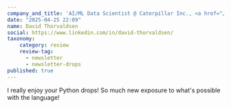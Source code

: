 ```yaml
---
company_and_title: 'AI/ML Data Scientist @ Caterpillar Inc., <a href="/drops>Python drops</a> subscriber'
date: "2025-04-25 22:09"
name: David Thorvaldsen
social: https://www.linkedin.com/in/david-thorvaldsen/
taxonomy:
    category: review
    review-tag:
      - newsletter
      - newsletter-drops
published: true
---
```


I really enjoy your Python drops! So much new exposure to what's possible with the language!

